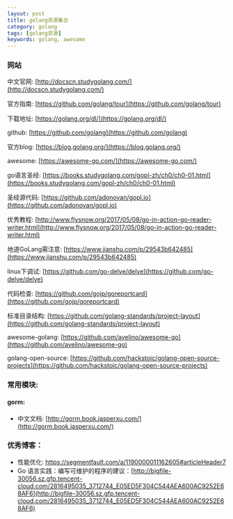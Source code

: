 ```yaml
---
layout: post
title: golang资源集合
category: golang
tags: [golang资源]
keywords: golang, awesome
---
```


### 网站

中文官网: [http://docscn.studygolang.com/](http://docscn.studygolang.com/)

官方指南: [https://github.com/golang/tour](https://github.com/golang/tour)

下载地址: [https://golang.org/dl/](https://golang.org/dl/)

github: [https://github.com/golang](https://github.com/golang)

官方blog: [https://blog.golang.org/](https://blog.golang.org/)

awesome: [https://awesome-go.com/](https://awesome-go.com/)

go语言圣经: [https://books.studygolang.com/gopl-zh/ch0/ch0-01.html](https://books.studygolang.com/gopl-zh/ch0/ch0-01.html)

圣经源代码: [https://github.com/adonovan/gopl.io](https://github.com/adonovan/gopl.io)

优秀教程: [http://www.flysnow.org/2017/05/08/go-in-action-go-reader-writer.html](http://www.flysnow.org/2017/05/08/go-in-action-go-reader-writer.html)

地道GoLang需注意: [https://www.jianshu.com/p/29543b642485](https://www.jianshu.com/p/29543b642485)

linux下调试: [https://github.com/go-delve/delve](https://github.com/go-delve/delve)

代码检查: [https://github.com/gojp/goreportcard](https://github.com/gojp/goreportcard)

标准目录结构: [https://github.com/golang-standards/project-layout](https://github.com/golang-standards/project-layout)

awesome-golang: [https://github.com/avelino/awesome-go](https://github.com/avelino/awesome-go)

golang-open-source: [https://github.com/hackstoic/golang-open-source-projects](https://github.com/hackstoic/golang-open-source-projects)


### 常用模块:
#### gorm:
- 中文文档: [http://gorm.book.jasperxu.com/](http://gorm.book.jasperxu.com/)

### 优秀博客：
- 性能优化: https://segmentfault.com/a/1190000011162605#articleHeader7
- Go 语言实践：编写可维护的程序的建议：[http://bigfile-30056.sz.gfp.tencent-cloud.com/2816495035_3712744_E05ED5F304C544AEA600AC9252E68AF6](http://bigfile-30056.sz.gfp.tencent-cloud.com/2816495035_3712744_E05ED5F304C544AEA600AC9252E68AF6)


